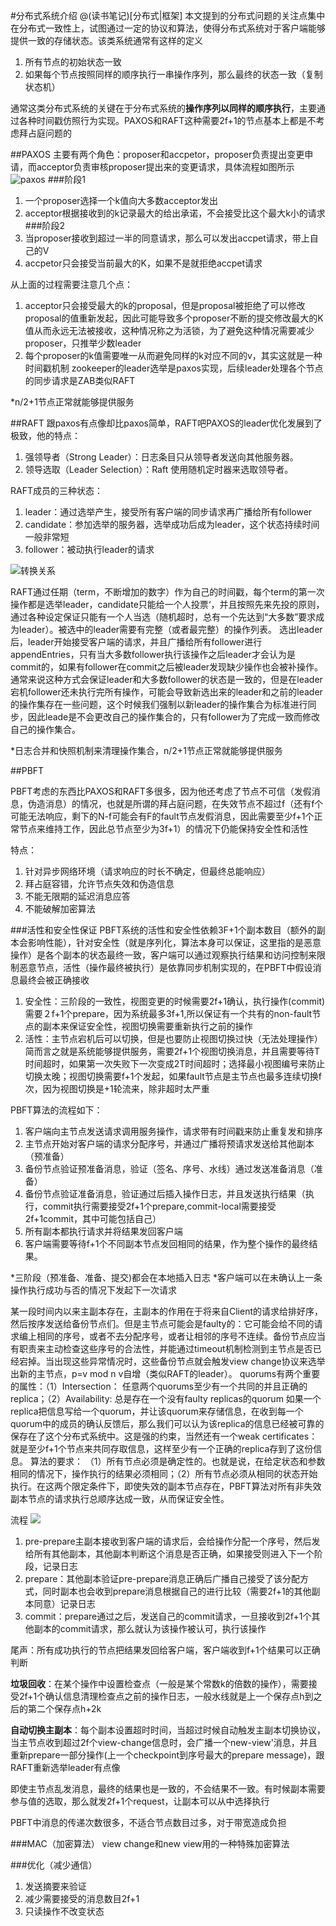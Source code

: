 #分布式系统介绍
@(读书笔记)[分布式|框架]
本文提到的分布式问题的关注点集中在分布式一致性上，试图通过一定的协议和算法，使得分布式系统对于客户端能够提供一致的存储状态。该类系统通常有这样的定义
1. 所有节点的初始状态一致
2. 如果每个节点按照同样的顺序执行一串操作序列，那么最终的状态一致（复制状态机）

通常这类分布式系统的关键在于分布式系统的**操作序列以同样的顺序执行**，主要通过各种时间戳仿照行为实现。PAXOS和RAFT这种需要2f+1的节点基本上都是不考虑拜占庭问题的

##PAXOS
主要有两个角色：proposer和accpetor，proposer负责提出变更申请，而acceptor负责审核proposer提出来的变更请求，具体流程如图所示
![paxos](http://img.kuqin.com/upimg/allimg/141016/13003553S-0.png)
###阶段1
1. 一个proposer选择一个k值向大多数acceptor发出
2. acceptor根据接收到的k记录最大的给出承诺，不会接受比这个最大k小的请求
###阶段2
1. 当proposer接收到超过一半的同意请求，那么可以发出accpet请求，带上自己的V
2. accpetor只会接受当前最大的K，如果不是就拒绝accpet请求

从上面的过程需要注意几个点：
1. acceptor只会接受最大的k的proposal，但是proposal被拒绝了可以修改proposal的值重新发起，因此可能导致多个proposer不断的提交修改最大的K值从而永远无法被接收，这种情况称之为活锁，为了避免这种情况需要减少proposer，只推举少数leader
2. 每个proposer的k值需要唯一从而避免同样的k对应不同的v，其实这就是一种时间戳机制
zookeeper的leader选举是paxos实现，后续leader处理各个节点的同步请求是ZAB类似RAFT

*n/2+1节点正常就能够提供服务

##RAFT
跟paxos有点像却比paxos简单，RAFT吧PAXOS的leader优化发展到了极致，他的特点：
1. 强领导者（Strong Leader）：日志条目只从领导者发送向其他服务器。
2. 领导选取（Leader Selection）：Raft 使用随机定时器来选取领导者。

RAFT成员的三种状态：
1. leader：通过选举产生，接受所有客户端的同步请求再广播给所有follower
2. candidate：参加选举的服务器，选举成功后成为leader，这个状态持续时间一般非常短
3. follower：被动执行leader的请求

![转换关系](http://wx2.sinaimg.cn/mw690/4858d6a8ly1fc9uv9fx6wj20hn07xt9z.jpg)

RAFT通过任期（term，不断增加的数字）作为自己的时间戳，每个term的第一次操作都是选举leader，candidate只能给一个人投票‘，并且按照先来先投的原则，通过各种设定保证只能有一个人当选（随机超时，总有一个先达到“大多数”要求成为leader）。被选中的leader需要有完整（或者最完整）的操作列表。
选出leader后，leader开始接受客户端的请求，并且广播给所有follower进行appendEntries，只有当大多数follower执行该操作之后leader才会认为是commit的，如果有follower在commit之后被leader发现缺少操作也会被补操作。通常来说这种方式会保证leader和大多数follower的状态是一致的，但是在leader宕机follower还未执行完所有操作，可能会导致新选出来的leader和之前的leader的操作集存在一些问题，这个时候我们强制以新leader的操作集合为标准进行同步，因此leade是不会更改自己的操作集合的，只有follower为了完成一致而修改自己的操作集合。

*日志合并和快照机制来清理操作集合，n/2+1节点正常就能够提供服务

##PBFT

PBFT考虑的东西比PAXOS和RAFT多很多，因为他还考虑了节点不可信（发假消息，伪造消息）的情况，也就是所谓的拜占庭问题，在失效节点不超过f（还有f个可能无法响应，剩下的N-f可能会有F的fault节点发假消息，因此需要至少f+1个正常节点来维持工作，因此总节点至少为3f+1）的情况下仍能保持安全性和活性

特点：
1. 针对异步网络环境（请求响应的时长不确定，但最终总能响应）
2. 拜占庭容错，允许节点失效和伪造信息
3. 不能无限期的延迟消息应答
4. 不能破解加密算法

###活性和安全性保证
PBFT系统的活性和安全性依赖3F+1个副本数目（额外的副本会影响性能），针对安全性（就是序列化，算法本身可以保证，这里指的是恶意操作）是各个副本的状态最终一致，客户端可以通过观察执行结果和访问控制来限制恶意节点，活性（操作最终被执行）是依靠同步机制实现的，在PBFT中假设消息最终会被正确接收
1. 安全性：三阶段的一致性，视图变更的时候需要2f+1确认，执行操作(commit)需要２f+1个prepare，因为系统最多3f+1,所以保证有一个共有的non-fault节点的副本来保证安全性，视图切换需要重新执行之前的操作
2. 活性：主节点宕机后可以切换，但是也要防止视图切换过快（无法处理操作）简而言之就是系统能够提供服务，需要2f+1个视图切换消息，并且需要等待T时间超时，如果第一次失败下一次变成2T时间超时；选择最小视图编号来防止切换太晚；视图切换需要f+1个发起，如果fault节点是主节点也最多连续切换f次，因为视图切换是+1轮流来，除非超时太严重

PBFT算法的流程如下：
1. 客户端向主节点发送请求调用服务操作，请求带有时间戳来防止重复发和排序
2. 主节点开始对客户端的请求分配序号，并通过广播将预请求发送给其他副本（预准备）
3. 备份节点验证预准备消息，验证（签名、序号、水线）通过发送准备消息（准备）
4. 备份节点验证准备消息，验证通过后插入操作日志，并且发送执行结果（执行，commit执行需要接受2f+1个prepare,commit-local需要接受2f+1commit，其中可能包括自己） 
3. 所有副本都执行请求并将结果发回客户端
4. 客户端需要等待f+1个不同副本节点发回相同的结果，作为整个操作的最终结果。

*三阶段（预准备、准备、提交)都会在本地插入日志
*客户端可以在未确认上一条操作执行成功与否的情况下发起下一次请求

某一段时间内以来主副本存在，主副本的作用在于将来自Client的请求给排好序，然后按序发送给备份节点们。但是主节点可能会是faulty的：它可能会给不同的请求编上相同的序号，或者不去分配序号，或者让相邻的序号不连续。备份节点应当有职责来主动检查这些序号的合法性，并能通过timeout机制检测到主节点是否已经宕掉。当出现这些异常情况时，这些备份节点就会触发view change协议来选举出新的主节点，p=v mod n v自增（类似RAFT的leader）。
quorums有两个重要的属性：（1）Intersection： 任意两个quorums至少有一个共同的并且正确的replica；（2）Availability: 总是存在一个没有faulty replicas的quorum
如果一个replica把信息写给一个quorum，并让该quorum来存储信息，在收到每一个quorum中的成员的确认反馈后，那么我们可以认为该replica的信息已经被可靠的保存在了这个分布式系统中。这是强的约束，当然还有一个weak certificates：就是至少f+1个节点来共同存取信息，这样至少有一个正确的replica存到了这份信息。
算法的要求：
（1）所有节点必须是确定性的。也就是说，在给定状态和参数相同的情况下，操作执行的结果必须相同；（2）所有节点必须从相同的状态开始执行。在这两个限定条件下，即使失效的副本节点存在，PBFT算法对所有非失效副本节点的请求执行总顺序达成一致，从而保证安全性。

流程
![](http://img.mp.itc.cn/upload/20170526/b6b2c783ac6f4c0687543a5fc82fa405_th.jpg)

1. pre-prepare主副本接收到客户端的请求后，会给操作分配一个序号，然后发给所有其他副本，其他副本判断这个消息是否正确，如果接受则进入下一个阶段，记录日志
2. prepare：其他副本验证pre-prepare消息正确后广播自己接受了该分配方式，同时副本也会收到prepare消息根据自己的进行比较（需要2f+1的其他副本同意）记录日志
3. commit：prepare通过之后，发送自己的commit请求，一旦接收到2f+1个其他副本的commit请求，那么就认为该操作被认可，执行该操作

尾声：所有成功执行的节点把结果发回给客户端，客户端收到f+1个结果可以正确判断

**垃圾回收**：在某个操作中设置检查点（一般是某个常数k的倍数的操作），需要接受2f+1个确认信息清理检查点之前的操作日志，一般水线就是上一个保存点h到之后的第二个保存点h+2k

**自动切换主副本**：每个副本设置超时时间，当超过时候自动触发主副本切换协议，当主节点收到超过2f个view-change信息时，会广播一个new-view'消息，并且重新prepare一部分操作(上一个checkpoint到序号最大的prepare message)，跟RAFT重新选举leader有点像

即使主节点乱发消息，最终的结果也是一致的，不会结果不一致。有时候副本需要参与值的选取，那么就发2f+1个request，让副本可以从中选择执行

PBFT中消息的传递次数很多，不适合节点数目过多，对于带宽造成负担

###MAC（加密算法）
view change和new view用的一种特殊加密算法

###优化（减少通信）
1. 发送摘要来验证
2. 减少需要接受的消息数目2f+1
3. 只读操作不改变状态
